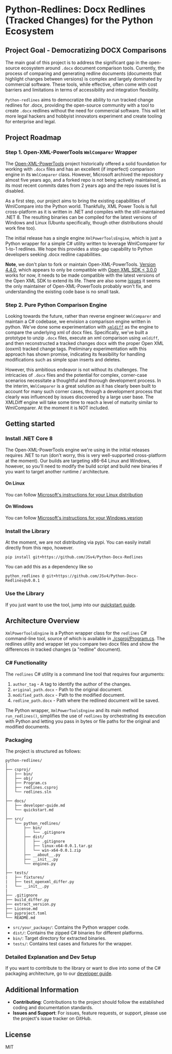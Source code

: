 # Python-Redlines: Docx Redlines (Tracked Changes) for the Python Ecosystem

## Project Goal - Democratizing DOCX Comparisons

The main goal of this project is to address the significant gap in the open-source ecosystem around `.docx` document
comparison tools. Currently, the process of comparing and generating redline documents (documents that highlight 
changes between versions) is complex and largely dominated by commercial software. These 
tools, while effective, often come with cost barriers and limitations in terms of accessibility and integration 
flexibility.

`Python-redlines` aims to democratize the ability to run tracked change redlines for .docx, providing the 
open-source community with a tool to create `.docx` redlines without the need for commercial software. This will let
more legal hackers and hobbyist innovators experiment and create tooling for enterprise and legal.

## Project Roadmap

### Step 1. Open-XML-PowerTools `WmlComparer` Wrapper

The [Open-XML-PowerTools](https://github.com/OpenXmlDev/Open-Xml-PowerTools) project historically offered a solid 
foundation for working with `.docx` files and has an excellent (if imperfect) comparison engine in its `WmlComparer` 
class. However, Microsoft archived the repository almost five years ago, and a forked repo is not being actively 
maintained, as its most recent commits dates from 2 years ago and the repo issues list is disabled.

As a first step, our project aims to bring the existing capabilities of WmlCompare into the Python world. Thankfully, 
XML Power Tools is full cross-platform as it is written in .NET and compiles with the still-maintained .NET 8. The
resulting binaries can be compiled for the latest versions of Windows and Linux (Ubuntu specifically, though other
distributions should work fine too). 

The initial release has a single engine `XmlPowerToolsEngine`, which is just a Python wrapper for a simple C# utility
written to leverage WmlComparer for 1-to-1 redlines. We hope this provides a stop-gap capability to Python developers 
seeking .docx redline capabilities. 

**Note**, we don't plan to fork or maintain Open-XML-PowerTools. [Version 4.4.0](https://www.nuget.org/packages/Open-Xml-PowerTools/), 
which appears to only be compatible with [Open XML SDK < 3.0.0](https://www.nuget.org/packages/DocumentFormat.OpenXml) works
for now, it needs to be made compatible with the latest versions of the Open XML SDK to extend its life. There are 
also some [issues](https://github.com/dotnet/Open-XML-SDK/issues/1634) it seems the only maintainer of 
Open-XML-PowerTools probably won't fix, and understanding the existing code base is no small task.

### Step 2. Pure Python Comparison Engine

Looking towards the future, rather than reverse engineer `WmlComparer` and maintain a C# codebase, we envision a 
comparison engine written in python. We've done some experimentation with [`xmldiff`](https://github.com/Shoobx/xmldiff)
as the engine to compare the underlying xml of docx files. Specifically, we've built a prototype to unzip `.docx` files, 
execute an xml comparison using `xmldiff`, and then reconstructed a tracked changes docx with the proper Open XML
(ooxml) tracked change tags. Preliminary experimentation with this approach has shown promise, indicating its 
feasibility for handling modifications such as simple span inserts and deletes.

However, this ambitious endeavor is not without its challenges. The intricacies of `.docx` files and the potential for 
complex, corner-case scenarios necessitate a thoughtful and thorough development process. In the interim, `WmlComparer`
is a great solution as it has clearly been built to account for many such corner cases, through a development process
that clearly was influenced by issues discovered by a large user base. The XMLDiff engine will take some time to reach
a level of maturity similar to WmlComparer. At the moment it is NOT included.

## Getting started

### Install .NET Core 8

The Open-XML-PowerTools engine we're using in the initial releases requires .NET to run (don't worry, this is very 
well-supported cross-platform at the moment). Our builds are targeting x86-64 Linux and Windows, however, so you'll 
need to modify the build script and build new binaries if you want to target another runtime / architecture.

#### On Linux

You can follow [Microsoft's instructions for your Linux distribution](https://learn.microsoft.com/en-us/dotnet/core/install/linux)

#### On Windows

You can follow [Microsoft's instructions for your Windows vesrion](https://learn.microsoft.com/en-us/dotnet/core/install/windows?tabs=net80)

### Install the Library

At the moment, we are not distributing via pypi. You can easily install directly from this repo, however. 

```commandline
pip install git+https://github.com/JSv4/Python-Docx-Redlines
```

You can add this as a dependency like so

```requirements
python_redlines @ git+https://github.com/JSv4/Python-Docx-Redlines@v0.0.1
```

### Use the Library

If you just want to use the tool, jump into our [quickstart guide](docs/quickstart.md).

## Architecture Overview

`XmlPowerToolsEngine` is a Python wrapper class for the `redlines` C# command-line tool, source of which is available in 
[./csproj/Program.cs](./csproj/Program.cs). The redlines utility and wrapper let you compare two docx files and 
show the differences in tracked changes (a "redline" document).

### C# Functionality

The `redlines` C# utility is a command line tool that requires four arguments:
1. `author_tag` - A tag to identify the author of the changes.
2. `original_path.docx` - Path to the original document.
3. `modified_path.docx` - Path to the modified document.
4. `redline_path.docx` - Path where the redlined document will be saved.

The Python wrapper, `XmlPowerToolsEngine` and its main method `run_redlines()`, simplifies the use of `redlines` by 
orchestrating its execution with Python and letting you pass in bytes or file paths for the original and modified 
documents.

### Packaging

The project is structured as follows:
```
python-redlines/
│
├── csproj/
│   ├── bin/
│   ├── obj/
│   ├── Program.cs
│   ├── redlines.csproj
│   └── redlines.sln
│
├── docs/
│   ├── developer-guide.md
│   └── quickstart.md
│
├── src/
│   └── python_redlines/
│       ├── bin/
│       │   └── .gitignore
│       ├── dist/
│       │   ├── .gitignore
│       │   ├── linux-x64-0.0.1.tar.gz
│       │   └── win-x64-0.0.1.zip
│       ├── __about__.py
│       ├── __init__.py
│       └── engines.py
│
├── tests/
|   ├── fixtures/
|   ├── test_openxml_differ.py
|   └── __init__.py
|
├── .gitignore
├── build_differ.py
├── extract_version.py
├── License.md
├── pyproject.toml
└── README.md
```

- `src/your_package/`: Contains the Python wrapper code.
- `dist/`: Contains the zipped C# binaries for different platforms.
- `bin/`: Target directory for extracted binaries.
- `tests/`: Contains test cases and fixtures for the wrapper.

### Detailed Explanation and Dev Setup

If you want to contribute to the library or want to dive into some of the C# packaging architecture, go to our
[developer guide](docs/developer-guide.md).

## Additional Information

- **Contributing**: Contributions to the project should follow the established coding and documentation standards.
- **Issues and Support**: For issues, feature requests, or support, please use the project's issue tracker on GitHub.

## License

MIT
